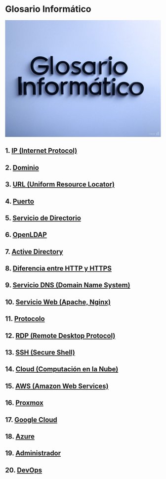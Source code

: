 # Glosario Informático
![glosario](img/Glosario.jpg)

## 1. [IP (Internet Protocol)](ip.md)

## 2. [Dominio](dominio.md)

## 3. [URL (Uniform Resource Locator)](url.md)

## 4. [Puerto](puerto.md)

## 5. [Servicio de Directorio](servicio_directorio.md)

## 6. [OpenLDAP](openldap.md)

## 7. [Active Directory](active.md)

## 8. [Diferencia entre HTTP y HTTPS](http.md)

## 9. [Servicio DNS (Domain Name System)](dns.md)

## 10. [Servicio Web (Apache, Nginx)](servicio.md)

## 11. [Protocolo](protocolo.md)

## 12. [RDP (Remote Desktop Protocol)](rdp.md)

## 13. [SSH (Secure Shell)](ssh.md)

## 14. [Cloud (Computación en la Nube)](cloud.md)

## 15. [AWS (Amazon Web Services)](aws.md)

## 16. [Proxmox](proxmox.md)

## 17. [Google Cloud](google_cloud.md)

## 18. [Azure](azure.md)

## 19. [Administrador](administrador.md)

## 20. [DevOps](devops.md)
